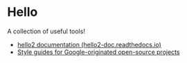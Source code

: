 # Hello
A collection of useful tools!

- [hello2 documentation (hello2-doc.readthedocs.io)](https://hello2-doc.readthedocs.io/en/latest/)
- [Style guides for Google-originated open-source projects](https://google.github.io/styleguide/pyguide.html)

